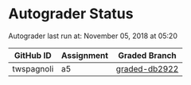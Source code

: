 # Autograder Status
Autograder last run at: November 05, 2018 at 05:20

| GitHub ID | Assignment | Graded Branch |
|-----------|------------|---------------|
| twspagnoli | a5 | [graded-db2922](https://github.com/Fall2018COMP401-001/a5-twspagnoli/tree/graded-db2922) | 
